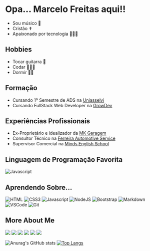 # Opa...  Marcelo Freitas aqui!! 
- Sou músico 🎵
- Cristão ✝️
- Apaixonado por tecnologia 👨🏻‍💻

## Hobbies
- Tocar guitarra 🎸 
- Codar 👨🏻‍💻
- Dormir 🛌🏻

## Formação
- Cursando 1º Semestre de ADS na [Uniasselvi](https://uniasselvi.com.br)
- Cursando FullStack Web Developer na [GrowDev](https://growdev.com.br)

## Experiências Profissionais
- Ex-Proprietário e idealizador da [MK Garagem](https://instagram.com/mkgaragem)
- Consultor Técnico na [Ferreira Automotive Service](https://ferreiraservice.com.br)
- Supervisor Comercial na [Minds English School](https://mindsidiomas.com.br/)

## Linguagem de Programação Favorita
![Javascript](https://img.shields.io/badge/JavaScript-323330?style=for-the-badge&logo=javascript&logoColor=F7DF1E)

## Aprendendo Sobre...
![HTML](https://img.shields.io/badge/HTML5-E34F26?style=for-the-badge&logo=html5&logoColor=white)
![CSS3](https://img.shields.io/badge/CSS3-1572B6?style=for-the-badge&logo=css3&logoColor=white)
![Javascript](https://img.shields.io/badge/JavaScript-323330?style=for-the-badge&logo=javascript&logoColor=F7DF1E)
![NodeJS](https://img.shields.io/badge/node.js-6DA55F?style=for-the-badge&logo=node.js&logoColor=white)
![Bootstrap](https://img.shields.io/badge/Bootstrap-563D7C?style=for-the-badge&logo=bootstrap&logoColor=white)
![Markdown](https://img.shields.io/badge/Markdown-000000?style=for-the-badge&logo=markdown&logoColor=white)
![VSCode](https://img.shields.io/badge/Visual_Studio-0078d7?style=for-the-badge&logo=visual%20studio&logoColor=white)
![Git](https://img.shields.io/badge/Git-F05032?style=for-the-badge&logo=git&logoColor=white)




## More About Me
 
<div> 
  
<a href="https://www.instagram.com/marcelodfreitaas/" target="_blank"><img src="https://img.shields.io/badge/-Instagram-%23E4405F?style=for-the-badge&logo=instagram&logoColor=white" target="_blank"></a>
<a href="https://www.linkedin.com/in/rafaella-ballerini-45875016a" target="_blank"><img src="https://img.shields.io/badge/-LinkedIn-%230077B5?style=for-the-badge&logo=linkedin&logoColor=white" target="_blank"></a>
<a href="https://discord.gg/AnTPddYA" target="_blank"><img src="https://img.shields.io/badge/Discord-7289DA?style=for-the-badge&logo=discord&logoColor=white" target="_blank"></a> 
<a href = "mailto:marcelo.lempek@gmail.com"><img src="https://img.shields.io/badge/Gmail-D14836?style=for-the-badge&logo=gmail&logoColor=white" target="_blank"></a>
<a href="https://wa.me/5551983117180" target="_blank"><img src="https://img.shields.io/badge/WhatsApp-25D366?style=for-the-badge&logo=whatsapp&logoColor=white" target="_blank"></a>
<a href="https://www.youtube.com/channel/UC8oKgdIYiW7P56iDXOAAp3A" target="_blank"><img src="https://img.shields.io/badge/YouTube-FF0000?style=for-the-badge&logo=youtube&logoColor=white" target="_blank"></a>
  
</div>

![Anurag's GitHub stats](https://github-readme-stats.vercel.app/api?username=marcelodfreitas&show_icons=true&theme=dark)
[![Top Langs](https://github-readme-stats.vercel.app/api/top-langs/?username=marcelodfreitas&layout=compact&theme=dark)](https://github.com/marcelodfreitas/github-readme-stats)
